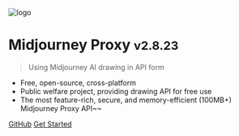 ![logo](https://vip.123pan.cn/1816233029/mjproxy/logo.png)

# Midjourney Proxy <small>v2.8.23</small>

> Using Midjourney AI drawing in API form

- Free, open-source, cross-platform
- Public welfare project, providing drawing API for free use
- The most feature-rich, secure, and memory-efficient (100MB+) Midjourney Proxy API~~

[GitHub](https://github.com/trueai-org/midjourney-proxy)
[Get Started](#)